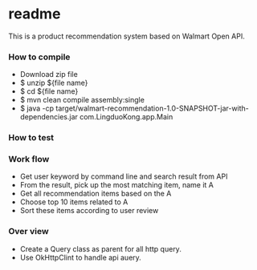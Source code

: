 # readme

This is a product recommendation system based on Walmart Open API.

### How to compile

- Download zip file
- $ unzip ${file name}
- $ cd ${file name}
- $ mvn clean compile assembly:single
- $ java -cp target/walmart-recommendation-1.0-SNAPSHOT-jar-with-dependencies.jar com.LingduoKong.app.Main

### How to test



### Work flow

- Get user keyword by command line and search result from API
- From the result, pick up the most matching item, name it A
- Get all recommendation items based on the A
- Choose top 10 items related to A
- Sort these items according to user review

### Over view

- Create a Query class as parent for all http query.
- Use OkHttpClint to handle api auery.

